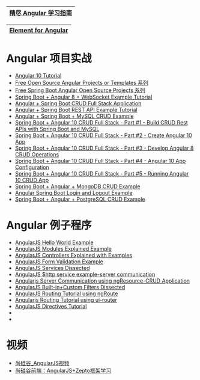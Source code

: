 
[精尽 Angular 学习指南](http://svip.iocoder.cn/Angular/tutorials/)|
---|

[Element for Angular](https://github.com/ElemeFE/element-angular)|
----|

# Angular 项目实战
* [Angular 10 Tutorial](https://www.javaguides.net/p/angular-10-tutorial.html)
* [Free Open Source Angular Projects or Templates 系列](https://www.javaguides.net/2019/04/free-open-source-angular-projects-or-templates.html)
* [Free Spring Boot Angular Open Source Projects 系列](https://www.javaguides.net/2020/06/free-spring-boot-angular-open-source-projects-github.html)
* [Spring Boot + Angular 8 + WebSocket Example Tutorial](https://www.javaguides.net/2019/06/spring-boot-angular-8-websocket-example-tutorial.html)
* [Angular + Spring Boot CRUD Full Stack Application](https://www.youtube.com/playlist?list=PLGRDMO4rOGcNzi3CpBWsCdQSzbjdWWy-f)
* [Angular + Spring Boot REST API Example Tutorial ](https://www.youtube.com/watch?v=_rMAnZIcRiU)
* [Angular + Spring Boot + MySQL CRUD Example](https://www.javaguides.net/2020/07/spring-boot-angular-10-crud-example-tutorial.html)
* [Spring Boot + Angular 10 CRUD Full Stack - Part #1 - Build CRUD Rest APIs with Spring Boot and MySQL](https://www.javaguides.net/2020/07/spring-boot-angular-10-crud-part-1-develop-springboot-crud-rest-apis.html)
* [Spring Boot + Angular 10 CRUD Full Stack - Part #2 - Create Angular 10 App](https://www.javaguides.net/2020/07/spring-boot-angular-10-crud-part-2-create-angular-10-app.html)
* [Spring Boot + Angular 10 CRUD Full Stack - Part #3 - Develop Angular 8 CRUD Operations](https://www.javaguides.net/2020/07/spring-boot-angular-10-crud-part-3-develop-angular-10-crud-operations.html)
* [Spring Boot + Angular 10 CRUD Full Stack - Part #4 - Angular 10 App Configuration](https://www.javaguides.net/2020/07/spring-boot-angular-10-crud-part-4-angular-10-crud-app-configuration.html)
* [Spring Boot + Angular 10 CRUD Full Stack - Part #5 - Running Angular 10 CRUD App](https://www.javaguides.net/2020/07/spring-boot-angular-10-crud-part-5-running-angular-10-crud-app.html)
* [Spring Boot + Angular + MongoDB CRUD Example](https://www.javaguides.net/2021/08/spring-boot-angular-mongodb-crud-example.html)
* [Angular Spring Boot Login and Logout Example](https://www.javaguides.net/2021/08/angular-spring-boot-login-and-logout.html)
* [Spring Boot + Angular + PostgreSQL CRUD Example](https://www.javaguides.net/2021/08/spring-boot-angular-postgresql-crud.html)

# Angular 例子程序
* [AngularJS Hello World Example](http://websystique.com/angularjs/angularjs-hello-world-example/)
* [AngularJS Modules Explained Example](http://websystique.com/angularjs/angularjs-modules-explained/)
* [AngularJS Controllers Explained with Examples](http://websystique.com/angularjs/angularjs-controllers-explained-with-examples/)
* [AngularJS Form Validation Example](http://websystique.com/angularjs/angularjs-form-validation-example/)
* [AngularJS Services Dissected](http://websystique.com/angularjs/angularjs-services-dissected/)
* [AngularJS $http service example-server communication](http://websystique.com/angularjs/angularjs-http-service-example-server-communication/)
* [Angularjs Server Communication using ngResource-CRUD Application](http://websystique.com/angularjs/angularjs-crud-application-using-ngresource/)
* [AngularJS Built-in+Custom Filters Dissected](http://websystique.com/angularjs/angularjs-filters-explained-builtin-custom-filter-example/)
* [AngularJS Routing Tutorial using ngRoute](http://websystique.com/angularjs/angularjs-routing-tutorial-using-ngroute/)
* [Angularjs Routing Tutorial using ui-router](http://websystique.com/angularjs/angularjs-routing-tutorial-using-ui-router/)
* [AngularJS Directives Tutorial](http://websystique.com/angularjs/angularjs-directives-tutorial/)
* []()
* []()


# 视频

* [尚硅谷_AngularJS视频](https://www.bilibili.com/video/av27138197?from=search&seid=14365941790008031585)
* [尚硅谷前端：AngularJS+Zepto框架学习](https://www.bilibili.com/video/av67369734?from=search&seid=1207868749551698080)

